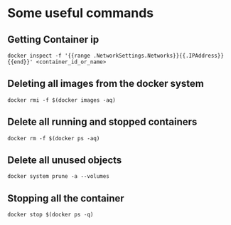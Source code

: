 # Some useful commands

## Getting Container ip

```
docker inspect -f '{{range .NetworkSettings.Networks}}{{.IPAddress}}{{end}}' <container_id_or_name>
```

## Deleting all images from the docker system

```
docker rmi -f $(docker images -aq)
```

## Delete all running and stopped containers

```
docker rm -f $(docker ps -aq)
```

## Delete all unused objects

```
docker system prune -a --volumes
```

## Stopping all the container

```
docker stop $(docker ps -q)
```
